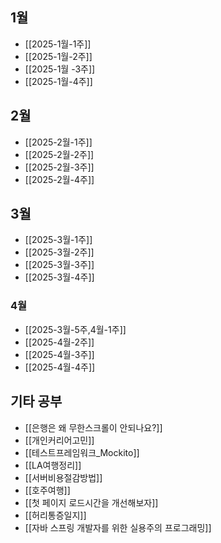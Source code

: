 
## 1월

- [[2025-1월-1주]]
- [[2025-1월-2주]]
- [[2025-1월 -3주]]
- [[2025-1월-4주]]


## 2월

- [[2025-2월-1주]]
- [[2025-2월-2주]]
- [[2025-2월-3주]]
- [[2025-2월-4주]]


## 3월

- [[2025-3월-1주]]
- [[2025-3월-2주]]
- [[2025-3월-3주]]
- [[2025-3월-4주]]

### 4월
- [[2025-3월-5주,4월-1주]]
- [[2025-4월-2주]]
- [[2025-4월-3주]]
- [[2025-4월-4주]]


## 기타 공부 

- [[은행은 왜 무한스크롤이 안되나요?]]
- [[개인커리어고민]]
- [[테스트프레임워크_Mockito]]
- [[LA여행정리]]
- [[서버비용절감방법]]
- [[호주여행]]
- [[첫 페이지 로드시간을 개선해보자]]
- [[허리통증일지]]
- [[자바 스프링 개발자를 위한 실용주의 프로그래밍]]